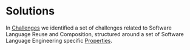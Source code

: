 # Solutions

In [Challenges](../challenges) we identified a set of challenges related to
Software Language Reuse and Composition, structured around a set of
Software Language Engineering specific [Properties](../benchmark/properties.md).

